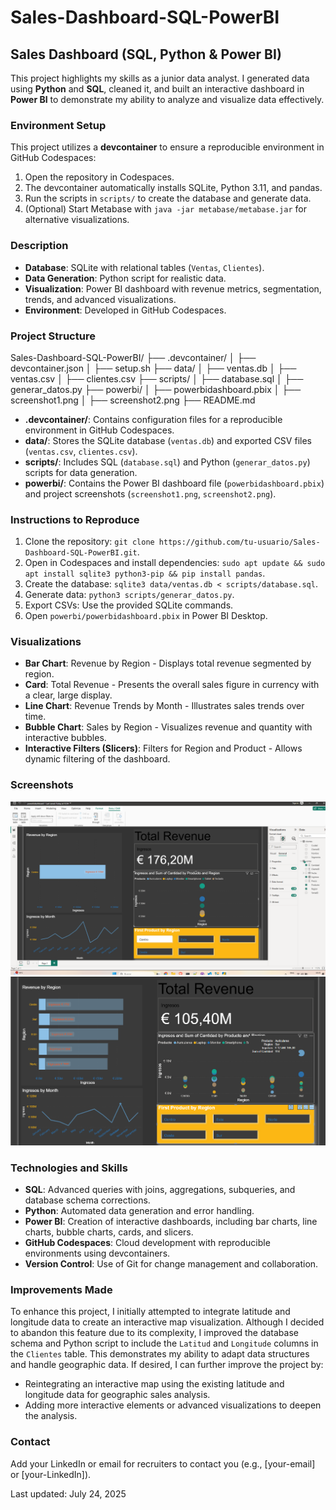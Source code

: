 # Sales-Dashboard-SQL-PowerBI

## Sales Dashboard (SQL, Python & Power BI)

This project highlights my skills as a junior data analyst. I generated data using **Python** and **SQL**, cleaned it, and built an interactive dashboard in **Power BI** to demonstrate my ability to analyze and visualize data effectively.

### Environment Setup
This project utilizes a **devcontainer** to ensure a reproducible environment in GitHub Codespaces:
1. Open the repository in Codespaces.
2. The devcontainer automatically installs SQLite, Python 3.11, and pandas.
3. Run the scripts in `scripts/` to create the database and generate data.
4. (Optional) Start Metabase with `java -jar metabase/metabase.jar` for alternative visualizations.

### Description
- **Database**: SQLite with relational tables (`Ventas`, `Clientes`).
- **Data Generation**: Python script for realistic data.
- **Visualization**: Power BI dashboard with revenue metrics, segmentation, trends, and advanced visualizations.
- **Environment**: Developed in GitHub Codespaces.

### Project Structure

Sales-Dashboard-SQL-PowerBI/
├── .devcontainer/
│   ├── devcontainer.json
│   ├── setup.sh
├── data/
│   ├── ventas.db
│   ├── ventas.csv
│   ├── clientes.csv
├── scripts/
│   ├── database.sql
│   ├── generar_datos.py
├── powerbi/
│   ├── powerbidashboard.pbix
│   ├── screenshot1.png
│   ├── screenshot2.png
├── README.md

- **.devcontainer/**: Contains configuration files for a reproducible environment in GitHub Codespaces.
- **data/**: Stores the SQLite database (`ventas.db`) and exported CSV files (`ventas.csv`, `clientes.csv`).
- **scripts/**: Includes SQL (`database.sql`) and Python (`generar_datos.py`) scripts for data generation.
- **powerbi/**: Contains the Power BI dashboard file (`powerbidashboard.pbix`) and project screenshots (`screenshot1.png`, `screenshot2.png`).

### Instructions to Reproduce
1. Clone the repository: `git clone https://github.com/tu-usuario/Sales-Dashboard-SQL-PowerBI.git`.
2. Open in Codespaces and install dependencies: `sudo apt update && sudo apt install sqlite3 python3-pip && pip install pandas`.
3. Create the database: `sqlite3 data/ventas.db < scripts/database.sql`.
4. Generate data: `python3 scripts/generar_datos.py`.
5. Export CSVs: Use the provided SQLite commands.
6. Open `powerbi/powerbidashboard.pbix` in Power BI Desktop.

### Visualizations
- **Bar Chart**: Revenue by Region - Displays total revenue segmented by region.
- **Card**: Total Revenue - Presents the overall sales figure in currency with a clear, large display.
- **Line Chart**: Revenue Trends by Month - Illustrates sales trends over time.
- **Bubble Chart**: Sales by Region - Visualizes revenue and quantity with interactive bubbles.
- **Interactive Filters (Slicers)**: Filters for Region and Product - Allows dynamic filtering of the dashboard.

### Screenshots
![Dashboard Preview 1](powerbi/screenshot1.png)
![Dashboard Preview 2](powerbi/screenshot2.png)

### Technologies and Skills
- **SQL**: Advanced queries with joins, aggregations, subqueries, and database schema corrections.
- **Python**: Automated data generation and error handling.
- **Power BI**: Creation of interactive dashboards, including bar charts, line charts, bubble charts, cards, and slicers.
- **GitHub Codespaces**: Cloud development with reproducible environments using devcontainers.
- **Version Control**: Use of Git for change management and collaboration.

### Improvements Made
To enhance this project, I initially attempted to integrate latitude and longitude data to create an interactive map visualization. Although I decided to abandon this feature due to its complexity, I improved the database schema and Python script to include the `Latitud` and `Longitude` columns in the `Clientes` table. This demonstrates my ability to adapt data structures and handle geographic data. If desired, I can further improve the project by:
- Reintegrating an interactive map using the existing latitude and longitude data for geographic sales analysis.
- Adding more interactive elements or advanced visualizations to deepen the analysis.

### Contact
Add your LinkedIn or email for recruiters to contact you (e.g., [your-email] or [your-LinkedIn]).

Last updated: July 24, 2025